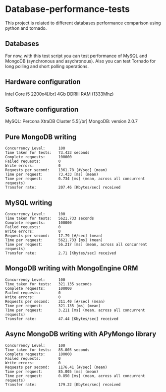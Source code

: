 Database-performance-tests
==========================

This project is related to different databases performance comparison using python and tornado.

Databases
---------
For now, with this test script you can test performance of MySQL and MongoDB (synchronous and asychronous).
Also you can test Tornado for long polling and short polling operations.

Hardware configuration
----------------------
Intel Core i5 2200x4[/br]
4Gb DDRIII RAM (1333Mhz)

Software configuration
----------------------
MySQL: Percona XtraDB Cluster 5.5[/br]
MongoDB: version 2.0.7 

Pure MongoDB writing
--------------------
	Concurrency Level:      100
	Time taken for tests:   73.433 seconds
	Complete requests:      100000
	Failed requests:        0
	Write errors:           0
	Requests per second:    1361.78 [#/sec] (mean)
	Time per request:       73.433 [ms] (mean)
	Time per request:       0.734 [ms] (mean, across all concurrent requests)
	Transfer rate:          207.46 [Kbytes/sec] received

MySQL writing
-------------
	Concurrency Level:      100
	Time taken for tests:   5621.733 seconds
	Complete requests:      100000
	Failed requests:        0
	Write errors:           0
	Requests per second:    17.79 [#/sec] (mean)
	Time per request:       5621.733 [ms] (mean)
	Time per request:       56.217 [ms] (mean, across all concurrent requests)
	Transfer rate:          2.71 [Kbytes/sec] received

MongoDB writing with MongoEngine ORM
------------------------------------
	Concurrency Level:      100
	Time taken for tests:   321.135 seconds
	Complete requests:      100000
	Failed requests:        0
	Write errors:           0
	Requests per second:    311.40 [#/sec] (mean)
	Time per request:       321.135 [ms] (mean)
	Time per request:       3.211 [ms] (mean, across all concurrent requests)
	Transfer rate:          47.44 [Kbytes/sec] received

Async MongoDB writing with APyMongo library
-------------------------------------------
	Concurrency Level:      100
	Time taken for tests:   85.005 seconds
	Complete requests:      100000
	Failed requests:        0
	Write errors:           0
	Requests per second:    1176.41 [#/sec] (mean)
	Time per request:       85.005 [ms] (mean)
	Time per request:       0.850 [ms] (mean, across all concurrent requests)
	Transfer rate:          179.22 [Kbytes/sec] received
